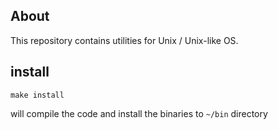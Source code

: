 ## About

This repository contains utilities for Unix / Unix-like OS.

## install

```
make install
```

will compile the code and install the binaries to `~/bin` directory

